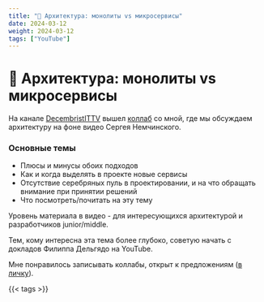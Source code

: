 ```yaml
---
title: "🎥 Архитектура: монолиты vs микросервисы"
date: 2024-03-12
weight: 2024-03-12
tags: ["YouTube"]
---
```


# 🎥 Архитектура: монолиты vs микросервисы

На канале [DecembristITTV](https://www.youtube.com/@DecembristITTV) вышел [коллаб](https://www.youtube.com/watch?v=HXPb2MbNR1E) со мной, где мы обсуждаем архитектуру на фоне видео Сергея Немчинского.

### Основные темы

- Плюсы и минусы обоих подходов
- Как и когда выделять в проекте новые сервисы  
- Отсутствие серебряных пуль в проектировании, и на что обращать внимание при принятии решений
- Что посмотреть/почитать на эту тему

Уровень материала в видео - для интересующихся архитектурой и разработчиков junior/middle.

Тем, кому интересна эта тема более глубоко, советую начать с докладов Филиппа Дельгядо на YouTube.

Мне понравилось записывать коллабы, открыт к предложениям ([в личку](https://t.me/zhukovsd)).

{{< tags >}}